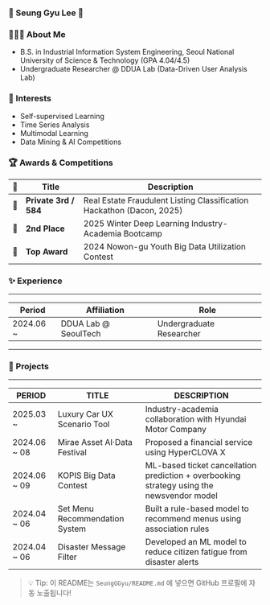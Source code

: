 ### 🙌 Seung Gyu Lee 🙌

### 💁🏻‍♂️ About Me

- B.S. in Industrial Information System Engineering, Seoul National University of Science & Technology (GPA 4.04/4.5)  
- Undergraduate Researcher @ DDUA Lab (Data-Driven User Analysis Lab)  

### 🔎 Interests

- Self-supervised Learning  
- Time Series Analysis  
- Multimodal Learning  
- Data Mining & AI Competitions  

### 🏆 Awards & Competitions

| 🏅 | Title | Description |
|----|-------|-------------|
| 🏅 | **Private 3rd / 584** | Real Estate Fraudulent Listing Classification Hackathon (Dacon, 2025) |
| 🥈 | **2nd Place** | 2025 Winter Deep Learning Industry-Academia Bootcamp |
| 🥇 | **Top Award** | 2024 Nowon-gu Youth Big Data Utilization Contest |


### ✨ Experience

---

| Period | Affiliation | Role |
|--------|-------------|------|
| 2024.06 ~ | DDUA Lab @ SeoulTech | Undergraduate Researcher |

---

### 🚀 Projects

---

| PERIOD | TITLE | DESCRIPTION |
|--------|-------|-------------|
| 2025.03 ~        | Luxury Car UX Scenario Tool | Industry-academia collaboration with Hyundai Motor Company |
| 2024.06 ~ 08     | Mirae Asset AI·Data Festival | Proposed a financial service using HyperCLOVA X |
| 2024.06 ~ 09     | KOPIS Big Data Contest | ML-based ticket cancellation prediction + overbooking strategy using the newsvendor model |
| 2024.04 ~ 06     | Set Menu Recommendation System | Built a rule-based model to recommend menus using association rules |
| 2024.04 ~ 06     | Disaster Message Filter | Developed an ML model to reduce citizen fatigue from disaster alerts |




> 💡 Tip: 이 README는 `SeungGGyu/README.md` 에 넣으면 GitHub 프로필에 자동 노출됩니다!
